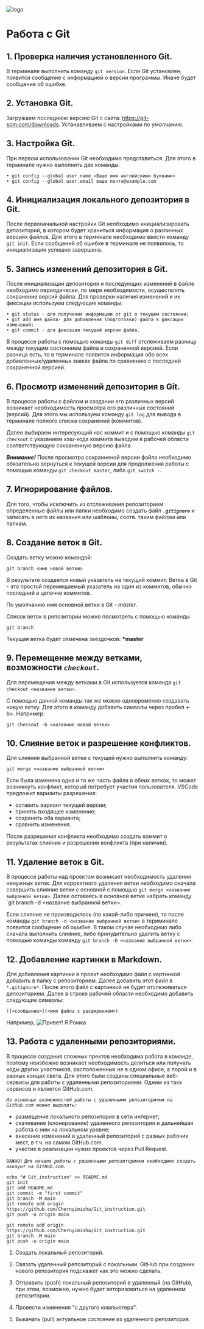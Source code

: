 ![logo](Git-Logo-2Color.png)

# Работа с Git

## 1. Проверка наличия установленного Git.
В терминале выполнить команду `git version`.
Если Git установлен, появится сообщение с информацией о версии программы.
Иначе будет сообщение об ошибке.

## 2. Установка Git.
Загружаем последнюю версию Git с сайта: https://git-scm.com/downloads. Устанавливаем с настройками по умолчанию.

## 3. Настройка Git.
При первом использовании Git необходимо представиться.
Для этого в терминале нужно выполнить две команды:
```
• git config --global user.name «Ваше имя английскими буквами»
• git config --global user.email ваша почта@example.com
```

## 4. Инициализация локального депозитория в Git.
После первоначальной настройки Git необходимо инициализировать депозиторий, в котором будет храниться информация о различных версиях файлов.
Для этого в терминале необходимо ввести команду `git init`.
Если сообщений об ошибке в терминале не появилось, то инициализация успешно завершена.

## 5. Запись изменений депозитория в Git.
После инициализации депозитория и последующих изменений в файле необходимо периодически, по мере необходимости, осуществлять сохранение версий файла. Для проверки наличия изменений и их фиксации используем следующие команды:
 
 ```
 • git status - для получения информации от git о текущем состоянии;
• git add имя файла- для добавления (подготовки) файла к фиксации изменений;
• git commit - для фиксации текущей версии файла.
```
В процессе работы с помощью команды `git diff` отслеживаем разницу между текущим состоянием файла и сохраненной версией. Если разница есть, то в терминале появится информация обо всех добавленных/удаленных знаках файла по сравнению с последней сохраненной версией.

## 6. Просмотр изменений депозитория в Git.

В процессе работы с файлом и создании его различных версий возникает необходимость просмотра его различных состояний (версий). Для этого мы используем команду `git log` для вывода в терминале полного списка сохранений (коммитов).

Далее выбираем интересующий нас коммит и с помощью команды `git checkout` с указанием хэш-кода коммита выводим в рабочей области соответствующую сохраненную версию файла.


***Внимание!***
После просмотра сохранненой версии файла необходимо обязательно вернуться к текущей версии для продолжения работы с помощью команды `git checkout master`, либо `git switch -`.

## 7. Игнорирование файлов.

Для того, чтобы исключить из отслеживания репозиторием определенные файлы или папки необходимо создать файл ***`.gitignore`*** и записать в него их названия или шаблоны, соотв. таким файлам или папкам.

## 8. Создание веток в Git.

Создать ветку можно командой:
```
git branch <имя новой ветки>
```
В результате создается новый указатель на текущий коммит.
Ветка в Git - это простой перемещаемый указатель на один из коммитов, обычно последний в цепочке коммитов.

По умолчанию имя основной ветки в Git - *master*.

Список веток в репозитории можно посмотреть с помощью команды
```
git branch
```
Текущая ветка будет отмечена звездочкой: **\*master**

## 9. Перемещение между ветками, возможности *`checkout`*.

Для перемещения между ветками в Git используется команда `git checkout <название ветки>`.

С помощью данной команды так же можно одновременно создавать новую ветку. Для этого в команду добавить символы через пробел <-b>. Например:
```
git checkout -b <название новой ветки>
```

## 10. Слияние веток и разрешение конфликтов.

Для слияния выбранной ветки с текущей нужно выполнить команду:
```
git merge <название выбранной ветки>
```
Если была изменена одна и та же часть файла в обеих ветках, то может возникнуть конфликт, который потребует участия пользователя. VSCode предложит варианты разрешения:

* оставить вариант текущей версии;
* принять входящее изменение;
* сохранить оба варианта;
* сравнить изменения.

После разрешения конфликта необходимо создать коммит о результатах слияния и разрешении конфликта (при наличии).

## 11. Удаление веток в Git.

В процессе работы над проектом возникает необходимость удаления ненужных веток. Для корректного удаления ветки необходимо сначала совершить слияние ветки с основной с помощью `git merge <название выбранной ветки>`. Далее оставаясь в основной ветке набрать команду `git branch -d <название выбранной ветки>.

Если слияние не производилось (по какой-либо причине), то после команды `git branch -d <название выбранной ветки>` в териминале появится сообщение об ошибке. В таком случае необходимо либо сначала выполнить слияние, либо принудительно удалить ветку с помощью команды команду `git branch -D <название выбранной ветки>`.

## 12. Добавление картинки в Markdown.

Для добавления картинки в проект необходимо файл с картинкой добавить в папку с репозиторием. Далее добавить этот файл в `*.gitignore*`. После этого файл с картинкой не будет отслеживаться депозиторием.
Далее в строке рабочей области необходимо добавить следующие символы:
```
![<сообщение>](<имя файла с расширением>)
```
Например,
![Привет! Я Ромка](IMG_2737.jpg)

## 13. Работа с удаленными репозиториями.

В процессе создания сложных пректов необходима работа в команде, поэтому неизбежно возникает необходимость делиться или получать коды других участников, расположенных не в одном офисе, а порой и в разных концах света. Для этого были созданы специальные веб-сервисы для работы с удаленными репозиториями. Одним из такх сервисов и является GitHub.com.

*`Из основных возможностей работы с удаленными репозиториями на GitHub.com можно выделить:`*

- размещение локального репозитория в сети интернет;
- скачивание (клонирование) удаленного репозитория и дальнейшая работа с ним на локальном уровне;
- внесение изменений в удаленный репозиторий с разных рабочих мест, в т.ч. на самом GitHub.com.
- участие в реализации чужих проектов через Pull Request.

`ВАЖНО!` *`Для начала работы с удаленными репозиториями необходимо создать аккаунт на GitHub.com.`*

```
echo "# Git_instruction" >> README.md
git init
git add README.md
git commit -m "first commit"
git branch -M main
git remote add origin https://github.com/Chernyimisha/Git_instruction.git
git push -u origin main
```
```
git remote add origin https://github.com/Chernyimisha/Git_instruction.git
git branch -M main
git push -u origin main
```

1. Создать локальный репозиторий.

2. Связать удаленный репозиторий с локальным. GitHub при создании нового репозитория подскажет как это можно сделать.

3. Отправить (push) локальный репозиторий в удаленный (на GitHub), при этом, возможно, нужно будет авторизоваться на удаленном репозитории.

4. Провести изменения "с другого компьютера".
   
5. Выкачать (pull) актуальное состояние из удаленного репозитория.




